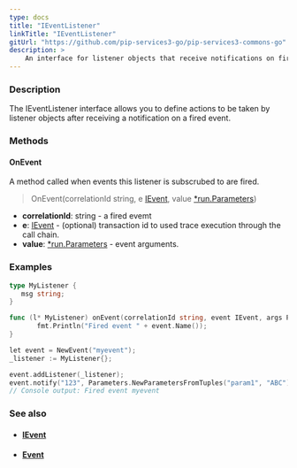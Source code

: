```yaml
---
type: docs
title: "IEventListener"
linkTitle: "IEventListener"
gitUrl: "https://github.com/pip-services3-go/pip-services3-commons-go"
description: > 
    An interface for listener objects that receive notifications on fired events.
---
```


### Description

The IEventListener interface allows you to define actions to be taken by listener objects after receiving a notification on a fired event.

### Methods

#### OnEvent
A method called when events this listener is subscrubed to are fired.

> OnEvent(correlationId string, e [IEvent](../ievent), value [*run.Parameters](../../run/parameters))

- **correlationId**: string - a fired evemt
- **e**: [IEvent](../ievent) - (optional) transaction id to used trace execution through the call chain.
- **value**: [*run.Parameters](../../run/parameters) - event arguments.

### Examples

```go
type MyListener {
   msg string;
}

func (l* MyListener) onEvent(correlationId string, event IEvent, args Parameters) {
       fmt.Println("Fired event " + event.Name());
}

let event = NewEvent("myevent");
_listener := MyListener{};

event.addListener(_listener);
event.notify("123", Parameters.NewParametersFromTuples("param1", "ABC"));
// Console output: Fired event myevent

```

### See also
- #### [IEvent](../ievent)
- #### [Event](../event)
